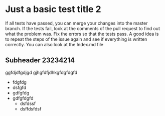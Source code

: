 # Just a basic test title 2
If all tests have passed, you can merge your changes into the master branch. If the tests fail, look at the comments of the pull request to find out what the problem was. Fix the errors so that the tests pass. A good idea is to repeat the steps of the issue again and see if everything is written correctly. You can also look at the Index.md file

## Subheader 23234214
ggfdjdfgdjgd gjhgfdfjdhkgfdgfdgfd

* fdgfdg
* dsfgfd
* gdfgfdg
* gdfgfdgfd
  * dsfdssf
  * dsffdsfdsf